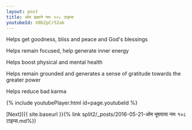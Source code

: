 ```yaml
---
layout: post
title: ओम ब्रह्माने नमः १०८ टाइम्स
youtubeId: X0bZpCr52ak
---
```

 
 
Helps get goodness, bliss and peace and God's blessings
 
Helps remain focused, help generate inner energy 
 
Helps boost physical and mental health 
 
Helps remain grounded and generates a sense of gratitude towards the greater power 
 
Helps reduce bad karma
 
 
 
 


{% include youtubePlayer.html id=page.youtubeId %}
 
[Next]({{ site.baseurl }}{% link  split2/_posts/2016-05-21-ओम भूषयाया नमः १०८ टाइम्स.md%})
 
